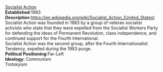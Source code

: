 
[Socialist Action](http://www.socialistaction.org/)  
**Established**:1983  
***Description***:https://en.wikipedia.org/wiki/Socialist_Action_(United_States)   
 Socialist Action was founded in 1983 by a group of veteran socialist activists who state that they were expelled from the Socialist Workers Party for defending the ideas of Permanent Revolution, class independence, and continued support for the Fourth International.      
  Socialist Action was the second group, after the Fourth Internationalist Tendency, expelled during the 1983 purge.  
**Political Positioning**:Far-Left  
**Ideology**:
Communism  
Trotskyism  